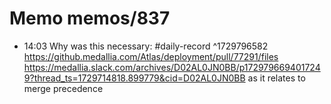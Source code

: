 # Memo memos/837
- 14:03 Why was this necessary: #daily-record ^1729796582
https://github.medallia.com/Atlas/deployment/pull/77291/files
https://medallia.slack.com/archives/D02AL0JN0BB/p1729796694017249?thread_ts=1729714818.899779&cid=D02AL0JN0BB
as it relates to merge precedence